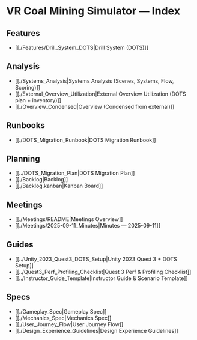 # VR Coal Mining Simulator — Index

## Features
- [[./Features/Drill_System_DOTS|Drill System (DOTS)]]

## Analysis
- [[./Systems_Analysis|Systems Analysis (Scenes, Systems, Flow, Scoring)]]
- [[./External_Overview_Utilization|External Overview Utilization (DOTS plan + inventory)]]
- [[./Overview_Condensed|Overview (Condensed from external)]]

## Runbooks
- [[./DOTS_Migration_Runbook|DOTS Migration Runbook]]

## Planning
- [[../DOTS_Migration_Plan|DOTS Migration Plan]]
- [[./Backlog|Backlog]]
- [[./Backlog.kanban|Kanban Board]]

## Meetings
- [[./Meetings/README|Meetings Overview]]
- [[./Meetings/2025-09-11_Minutes|Minutes — 2025-09-11]]

## Guides
- [[../Unity_2023_Quest3_DOTS_Setup|Unity 2023 Quest 3 + DOTS Setup]]
- [[../Quest3_Perf_Profiling_Checklist|Quest 3 Perf & Profiling Checklist]]
- [[../Instructor_Guide_Template|Instructor Guide & Scenario Template]]

## Specs
- [[./Gameplay_Spec|Gameplay Spec]]
- [[./Mechanics_Spec|Mechanics Spec]]
- [[./User_Journey_Flow|User Journey Flow]]
- [[./Design_Experience_Guidelines|Design Experience Guidelines]]